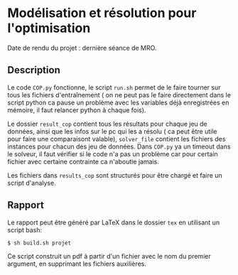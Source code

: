 # Modélisation et résolution pour l'optimisation

Date de rendu du projet : dernière séance de MRO.

## Description

Le code `COP.py` fonctionne, le script `run.sh` permet de le faire tourner sur tous les fichiers d'entraînement
( on ne peut pas le faire directement dans le script python ca pause un problème avec les variables déjà enregistrées en mémoire, il faut relancer python à chaque fois). 

Le dossier `result_cop` contient tous les résultats pour chaque jeu de données, ainsi que les infos sur le pc qui les a résolu
( ca peut être utile pour faire une comparaisont valable), `solver_file` contient les fichiers des instances pour chacun des jeu de données. 
Dans `COP.py` ya un timeout dans le solveur, il faut vérifier si le code n'a pas un problème car pour certain fichier avec certaine contrainte ca n'aboutie jamais. 

Les fichiers dans `results_cop` sont structurés pour être chargé et faire un script d'analyse.

## Rapport

Le rapport peut être généré par LaTeX dans le dossier `tex` en utilisant un script bash:

```bash
$ sh build.sh projet
```

Ce script construit un pdf à partir d'un fichier avec le nom du premier argument, en supprimant les fichiers auxilières.  

